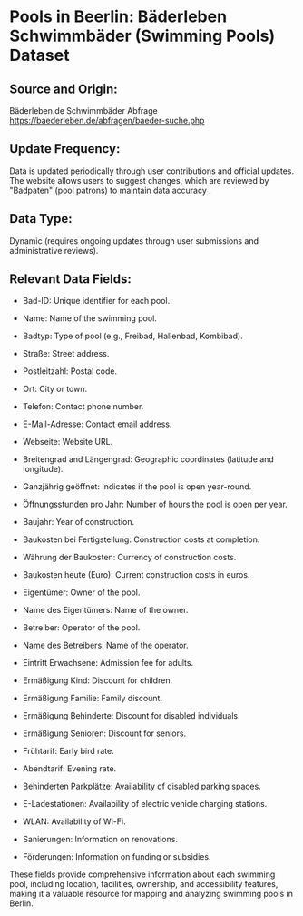 # Pools in Beerlin: Bäderleben Schwimmbäder (Swimming Pools) Dataset

## Source and Origin:
Bäderleben.de Schwimmbäder Abfrage
https://baederleben.de/abfragen/baeder-suche.php

## Update Frequency: 
Data is updated periodically through user contributions and official updates. 
The website allows users to suggest changes, which are reviewed by "Badpaten" (pool patrons) to maintain data accuracy .

## Data Type: 
Dynamic (requires ongoing updates through user submissions and administrative reviews).

## Relevant Data Fields:

- Bad-ID: Unique identifier for each pool.

- Name: Name of the swimming pool.

- Badtyp: Type of pool (e.g., Freibad, Hallenbad, Kombibad).

- Straße: Street address.

- Postleitzahl: Postal code.

- Ort: City or town.

- Telefon: Contact phone number.

- E-Mail-Adresse: Contact email address.

- Webseite: Website URL.

- Breitengrad and Längengrad: Geographic coordinates (latitude and longitude).

- Ganzjährig geöffnet: Indicates if the pool is open year-round.

- Öffnungsstunden pro Jahr: Number of hours the pool is open per year.

- Baujahr: Year of construction.

- Baukosten bei Fertigstellung: Construction costs at completion.

- Währung der Baukosten: Currency of construction costs.

- Baukosten heute (Euro): Current construction costs in euros.

- Eigentümer: Owner of the pool.

- Name des Eigentümers: Name of the owner.

- Betreiber: Operator of the pool.

- Name des Betreibers: Name of the operator.

- Eintritt Erwachsene: Admission fee for adults.

- Ermäßigung Kind: Discount for children.

- Ermäßigung Familie: Family discount.

- Ermäßigung Behinderte: Discount for disabled individuals.

- Ermäßigung Senioren: Discount for seniors.

- Frühtarif: Early bird rate.

- Abendtarif: Evening rate.

- Behinderten Parkplätze: Availability of disabled parking spaces.

- E-Ladestationen: Availability of electric vehicle charging stations.

- WLAN: Availability of Wi-Fi.

- Sanierungen: Information on renovations.

- Förderungen: Information on funding or subsidies.


These fields provide comprehensive information about each swimming pool, including location, facilities, ownership, and accessibility features, making it a valuable resource for mapping and analyzing swimming pools in Berlin.

